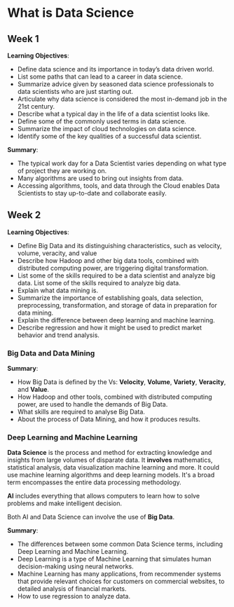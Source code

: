 # What is Data Science

## Week 1

**Learning Objectives**:
- Define data science and its importance in today’s data driven world.
- List some paths that can lead to a career in data science.
- Summarize advice given by seasoned data science professionals to data scientists who are just starting out.
- Articulate why data science is considered the most in-demand job in the 21st century.
- Describe what a typical day in the life of a data scientist looks like.
- Define some of the commonly used terms in data science.
- Summarize the impact of cloud technologies on data science.
- Identify some of the key qualities of a successful data scientist.

**Summary**:
- The typical work day for a Data Scientist varies depending on what type of project they are working on.
- Many algorithms are used to bring out insights from data.
- Accessing algorithms, tools, and data through the Cloud enables Data Scientists to stay up-to-date and collaborate easily.


## Week 2

**Learning Objectives**:
- Define Big Data and its distinguishing characteristics, such as velocity, volume, veracity, and value
- Describe how Hadoop and other big data tools, combined with distributed computing power, are triggering digital transformation.
- List some of the skills required to be a data scientist and analyze big data. List some of the skills required to analyze big data.
- Explain what data mining is.
- Summarize the importance of establishing goals, data selection, preprocessing, transformation, and storage of data in preparation for data mining.
- Explain the difference between deep learning and machine learning.
- Describe regression and how it might be used to predict market behavior and trend analysis.

### Big Data and Data Mining

**Summary**:
- How Big Data is defined by the Vs: **Velocity**, **Volume**, **Variety**, **Veracity**, and **Value**.
- How Hadoop and other tools, combined with distributed computing power,  are used to handle the demands of Big Data.
- What skills are required to analyse Big Data.
- About the process of Data Mining, and how it produces results.


### Deep Learning and Machine Learning

**Data Science** is the process and method for extracting knowledge and insights from large volumes of disparate data. It **involves** mathematics, statistical analysis, data visualization machine learning and more. It could use machine learning algorithms and deep learning models. It's a broad term encompasses the entire data processing methodology.

**AI** includes everything that allows computers to learn how to solve problems and make intelligent decision. 

Both AI and Data Science can involve the use of **Big Data**.


**Summary**:
- The differences between some common Data Science terms, including Deep Learning and Machine Learning.
- Deep Learning is a type of Machine Learning that simulates human decision-making using neural networks.
- Machine Learning has many applications, from recommender systems that provide relevant choices for customers on commercial websites, to detailed analysis of financial markets.
- How to use regression to analyze data.